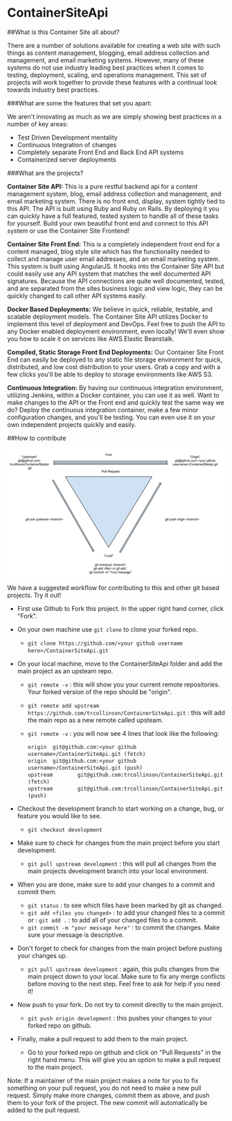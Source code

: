 ContainerSiteApi
================

##What is this Container Site all about?

There are a number of solutions available for creating a web site with such things as content management, blogging, email address collection and management, and email marketing systems. However, many of these systems do not use industry leading best practices when it comes to testing, deployment, scaling, and operations management. This set of projects will work together to provide these features with a continual look towards industry best practices. 

###What are some the features that set you apart:

We aren't innovating as much as we are simply showing best practices in a number of key areas:

- Test Driven Development mentality
- Continuous Integration of changes
- Completely separate Front End and Back End API systems
- Containerized server deployments

###What are the projects?

**Container Site API:** This is a pure restful backend api for a content management system, blog, email address collection and management, and email marketing system. There is no front end, display, system tightly tied to this API. The API is built using Ruby and Ruby on Rails. By deploying it you can quickly have a full featured, tested system to handle all of these tasks for yourself. Build your own beautiful front end and connect to this API system or use the Container Site Frontend!

**Container Site Front End:** This is a completely independent front end for a content managed, blog style site which has the functionality needed to collect and manage user email addresses, and an email marketing system. This system is built using AngularJS. It hooks into the Container Site API but could easily use any API system that matches the well documented API signatures. Because the API connections are quite well documented, tested, and are separated from the sites business logic and view logic, they can be quickly changed to call other API systems easily.

**Docker Based Deployments:** We believe in quick, reliable, testable, and scalable deployment models. The Container Site API utilizes Docker to implement this level of deployment and DevOps. Feel free to push the API to any Docker enabled deployment environment, even locally! We'll even show you how to scale it on services like AWS Elastic Beanstalk.

**Compiled, Static Storage Front End Deployments:** Our Container Site Front End can easily be deployed to any static file storage environment for quick, distributed, and low cost distribution to your users. Grab a copy and with a few clicks you'll be able to deploy to storage environments like AWS S3.

**Continuous Integration:** By having our continuous integration environment, utilizing Jenkins, within a Docker container, you can use it as well. Want to make changes to the API or the Front end and quickly test the same way we do? Deploy the continuous integration container, make a few minor configuration changes, and you'll be testing. You can even use it on your own independent projects quickly and easily.


##How to contribute

![Go with the Flow](Github_Flow.png)

We have a suggested workflow for contributing to this and other git based projects. Try it out!

- First use Github to Fork this project. In the upper right hand corner, click "Fork".
- On your own machine use `git clone` to clone your forked repo.
	- `git clone https://github.com/<your github username here>/ContainerSiteApi.git` 
- On your local machine, move to the ContainerSiteApi folder and add the main project as an upsteam repo.
	- `git remote -v` : this will show you your current remote repositories. Your forked version of the repo should be "origin".
	- `git remote add upstream https://github.com/trcollinson/ContainerSiteApi.git` : this will add the main repo as a new remote called upsteam.
	- `git remote -v` : you will now see 4 lines that look like the following:

		```
		origin  git@github.com:<your github username>/ContainerSiteApi.git (fetch)
		origin  git@github.com:<your github username>/ContainerSiteApi.git (push)
		upstream        git@github.com:trcollinson/ContainerSiteApi.git (fetch)
		upstream        git@github.com:trcollinson/ContainerSiteApi.git (push)
		```

- Checkout the development branch to start working on a change, bug, or feature you would like to see.
	- `git checkout development`
- Make sure to check for changes from the main project before you start development.
	- `git pull upstream development` : this will pull all changes from the main projects development branch into your local environment.
- When you are done, make sure to add your changes to a commit and commit them.
	- `git status` : to see which files have been marked by git as changed.
	- `git add <files you changed>` : to add your changed files to a commit or : `git add .` : to add all of your changed files to a commit.
	- `git commit -m "your message here"` : to commit the changes. Make sure your message is descriptive.
- Don't forget to check for changes from the main project before pushing your changes up.
	- `git pull upstream development` : again, this pulls changes from the main project down to your local. Make sure to fix any merge conflicts before moving to the next step. Feel free to ask for help if you need it!
- Now push to your fork. Do not try to commit directly to the main project.
	- `git push origin development` : this pushes your changes to your forked repo on github.
- Finally, make a pull request to add them to the main project.
	- Go to your forked repo on github and click on "Pull Requests" in the right hand menu. This will give you an option to make a pull request to the main project.

Note: If a maintainer of the main project makes a note for you to fix something on your pull request, you do not need to make a new pull request. Simply make more changes, commit them as above, and push them to your fork of the project. The new commit will automatically be added to the pull request.
